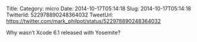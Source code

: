 Title: 
Category: micro
Date: 2014-10-17T05:14:18
Slug: 2014-10-17T05:14:18
TwitterId: 522978890248364032
TweetUrl: https://twitter.com/mark_philpot/status/522978890248364032

Why wasn’t Xcode 6.1 released with Yosemite?